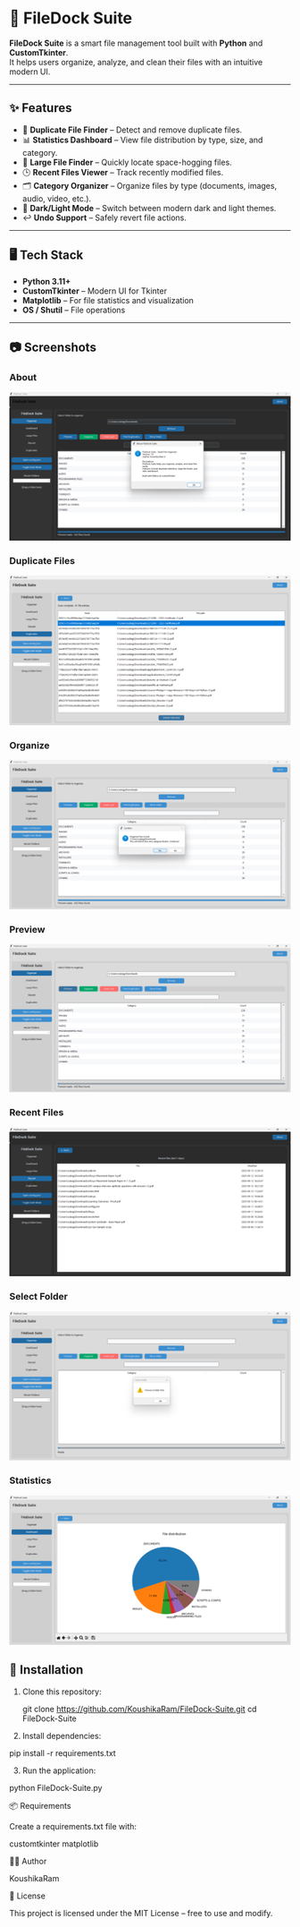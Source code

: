 # 📂 FileDock Suite  

**FileDock Suite** is a smart file management tool built with **Python** and **CustomTkinter**.  
It helps users organize, analyze, and clean their files with an intuitive modern UI.  

---

## ✨ Features  

- 🔎 **Duplicate File Finder** – Detect and remove duplicate files.  
- 📊 **Statistics Dashboard** – View file distribution by type, size, and category.  
- 📁 **Large File Finder** – Quickly locate space-hogging files.  
- 🕒 **Recent Files Viewer** – Track recently modified files.  
- 🗂 **Category Organizer** – Organize files by type (documents, images, audio, video, etc.).  
- 🌙 **Dark/Light Mode** – Switch between modern dark and light themes.  
- ↩️ **Undo Support** – Safely revert file actions.  

---

## 🖥️ Tech Stack  

- **Python 3.11+**  
- **CustomTkinter** – Modern UI for Tkinter  
- **Matplotlib** – For file statistics and visualization  
- **OS / Shutil** – File operations  

---

## 📷 Screenshots  

### About  
![About](screenshots/about.png)  

### Duplicate Files  
![Duplicate Files](screenshots/duplicate-files.png)  

### Organize  
![Organize](screenshots/organize.png)  

### Preview  
![Preview](screenshots/preview.png)  

### Recent Files  
![Recent Files](screenshots/recent-files.png)  

### Select Folder  
![Select Folder](screenshots/select-folder.png)  

### Statistics  
![Statistics](screenshots/stats.png)  


## 🚀 Installation  

1. Clone this repository:  

   git clone https://github.com/KoushikaRam/FileDock-Suite.git
   cd FileDock-Suite

2. Install dependencies:

pip install -r requirements.txt


3. Run the application:

python FileDock-Suite.py

📦 Requirements

Create a requirements.txt file with:

customtkinter
matplotlib

🧑‍💻 Author

KoushikaRam


📜 License

This project is licensed under the MIT License – free to use and modify.